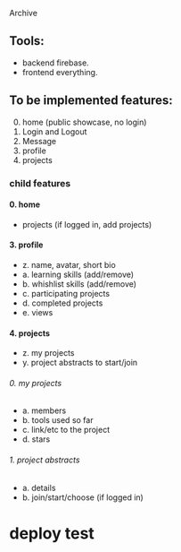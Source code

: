 
Archive

## Tools:

 + backend firebase.
 + frontend everything.

## To be implemented features:

0. home (public showcase, no login)
1. Login and Logout 
2. Message
3. profile
4. projects

### child features
#### 0. home
 - projects (if logged in, add projects)

#### 3. profile

 - z. name, avatar, short bio
 - a. learning skills (add/remove)
 - b. whishlist skills (add/remove)
 - c. participating projects
 - d. completed projects
 - e. views

#### 4. projects
 - z. my projects
 - y. project abstracts to start/join

###### 0. my projects
 - a. members
 - b. tools used so far
 - c. link/etc to the project
 - d. stars

###### 1. project abstracts
 - a. details
 - b. join/start/choose (if logged in)


# deploy test
